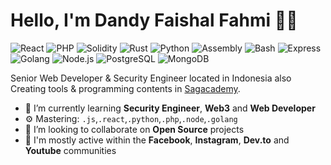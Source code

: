 # Hello, I'm Dandy Faishal Fahmi 👋🏻

![React](https://img.shields.io/badge/React-Advanced-blue)
![PHP](https://img.shields.io/badge/PHP-Intermediate-lightblue)
![Solidity](https://img.shields.io/badge/Solidity-Expert-darkgrey)
![Rust](https://img.shields.io/badge/Rust-Advanced-brown)
![Python](https://img.shields.io/badge/Python-Security%20Tools-3776AB)
![Assembly](https://img.shields.io/badge/Assembly-Advanced-red)
![Bash](https://img.shields.io/badge/Bash-Scripting-lightgrey)
![Express](https://img.shields.io/badge/Express-Advanced-4EAA25)
![Golang](https://img.shields.io/badge/Golang-Advanced-blue)
![Node.js](https://img.shields.io/badge/Node.js-Advanced-green)
![PostgreSQL](https://img.shields.io/badge/PostgreSQL-Intermediate-336791)
![MongoDB](https://img.shields.io/badge/MongoDB-Advanced-brightgreen)

Senior Web Developer & Security Engineer located in Indonesia also Creating tools & programming contents in [Sagacademy](https://sagacademy.dandy.my.id/ "Sagacademy").

- 🌱 I’m currently learning **Security Engineer**, **Web3** and **Web Developer**
- ⚙️ Mastering: `.js`,`.react`,`.python`,`.php`,`.node`,`.golang`
- 👯 I’m looking to collaborate on **Open Source** projects
- 💬 I'm mostly active within the **Facebook**, **Instagram**, **Dev.to** and **Youtube** communities
